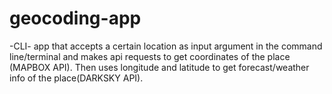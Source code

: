 # geocoding-app
-CLI- app that accepts a certain location as input argument in the command line/terminal and makes api requests to get coordinates of the place (MAPBOX API). Then uses longitude and latitude to get forecast/weather info of the place(DARKSKY API). 
